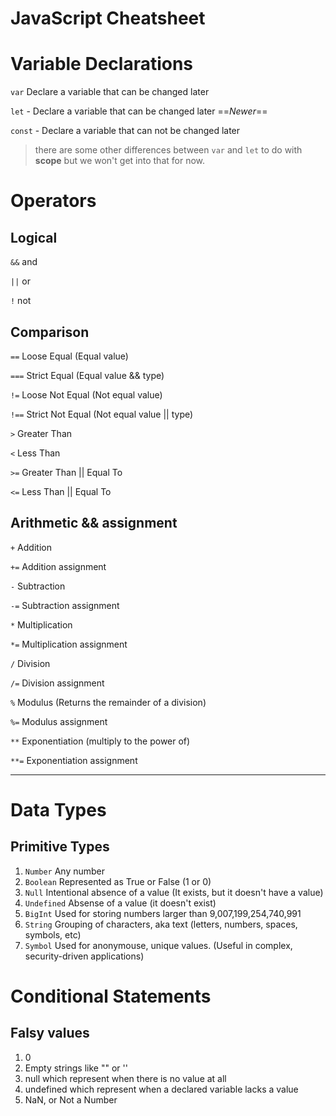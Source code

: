 # JavaScript Cheatsheet

# Variable Declarations
`var` Declare a variable that can be changed later

`let` - Declare a variable that can be changed later ==*Newer*==

`const` - Declare a variable that can not be changed later
> there are some other differences between `var` and `let` to do with **scope** but we won't get into that for now.

# Operators

## Logical

`&&` and

`||` or

`!` not

## Comparison
`==` Loose Equal (Equal value)

`===` Strict Equal (Equal value && type)

`!=` Loose Not Equal (Not equal value)

`!==` Strict Not Equal (Not equal value || type)

`>` Greater Than

`<` Less Than

`>=` Greater Than || Equal To

`<=` Less Than || Equal To


## Arithmetic && assignment 
`+` Addition 

`+=` Addition assignment 

`-` Subtraction

`-=` Subtraction assignment 

`*` Multiplication

`*=` Multiplication assignment 

`/`  Division

`/=`  Division assignment 

`%` Modulus (Returns the remainder of a division)

`%=` Modulus assignment 

`**` Exponentiation (multiply to the power of)

`**=` Exponentiation assignment
***

# Data Types

## Primitive Types
1. `Number` Any number
2. `Boolean` Represented as True or False (1 or 0) 
3. `Null` Intentional absence of a value (It exists, but it doesn't have a value)
4. `Undefined` Absense of a value (it doesn't exist)
5. `BigInt` Used for storing numbers larger than 9,007,199,254,740,991
6. `String` Grouping of characters, aka text (letters, numbers, spaces, symbols, etc) 
7. `Symbol` Used for anonymouse, unique values. (Useful in complex, security-driven applications)


# Conditional Statements

## Falsy values 
1. 0
2. Empty strings like "" or ''
3. null which represent when there is no value at all
4. undefined which represent when a declared variable lacks a value
5. NaN, or Not a Number


